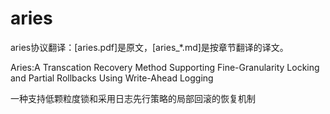 aries
=====

aries协议翻译：[aries.pdf]是原文，[aries_*.md]是按章节翻译的译文。

Aries:A Transcation Recovery Method Supporting Fine-Granularity Locking and Partial Rollbacks Using Write-Ahead Logging
 
一种支持低颗粒度锁和采用日志先行策略的局部回滚的恢复机制 
